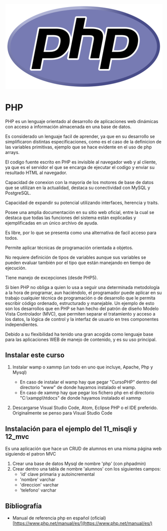 ![PHP](img/php.svg "Aprende PHP!!")

# PHP

PHP es un lenguaje orientado al desarrollo de aplicaciones web dinámicas con acceso a información
almacenada en una base de datos.

Es considerado un lenguaje facil de aprender, ya que en su desarrollo se
simplificaron distintas especificaciones, como es el caso de la definicion de
las variables primitivas, ejemplo que se hace evidente en el uso de php arrays.

El codigo fuente escrito en PHP es invisible al navegador web y al cliente, ya
que es el servidor el que se encarga de ejecutar el codigo y enviar su
resultado HTML al navegador.

Capacidad de conexion con la mayoria de los motores de base de datos que se
utilizan en la actualidad, destaca su conectividad con MySQL y PostgreSQL.

Capacidad de expandir su potencial utilizando interfaces, herencia y traits.

Posee una amplia documentación en su sitio web oficial, entre la cual se
destaca que todas las funciones del sistema están explicadas y ejemplificadas
en un único archivo de ayuda.

Es libre, por lo que se presenta como una alternativa de facil acceso para
todos.

Permite aplicar técnicas de programación orientada a objetos.

No requiere definición de tipos de variables aunque sus variables se pueden
evaluar también por el tipo que están manejando en tiempo de ejecución.

Tiene manejo de excepciones (desde PHP5).

Si bien PHP no obliga a quien lo usa a seguir una determinada metodología a la
hora de programar, aun haciéndolo, el programador puede aplicar en su trabajo
cualquier técnica de programación o de desarrollo que le permita escribir
código ordenado, estructurado y manejable. Un ejemplo de esto son los
desarrollos que en PHP se han hecho del patrón de diseño Modelo Vista
Controlador (MVC), que permiten separar el tratamiento y acceso a los datos, la
lógica de control y la interfaz de usuario en tres componentes independientes.

Debido a su flexibilidad ha tenido una gran acogida como lenguaje base para las
aplicaciones WEB de manejo de contenido, y es su uso principal.

## Instalar este curso

1. Instalar wamp o xammp (un todo en uno que incluye, Apache, Php y Mysql)

   - En caso de instalar el wamp hay que pegar "CursoPHP" dentro del directorio "www"
    de donde hayamos instalado el wamp.
   - En caso de xammp hay que pegar los fichero php en el directorio
   "C:\xampp\htdocs" de donde hayamos instalado el xammp

2. Descargarse Visual Studio Code, Atom, Eclipse PHP o el IDE preferido. Originalmente
se penso para Visual Studio Code

## Instalación para el ejemplo del 11_misqli y 12_mvc

Es una aplicación que hace un CRUD de alumnos en una misma página web
siguiendo el patron MVC

1. Crear una base de datos Mysql de nombre 'php' (con phpadmin)
2. Crear dentro una tabla de nombre 'alumnos' con los siguientes campos:
   - 'id' clave primaria y autoincremental
   - 'nombre' varchar
   - 'direccion' varchar
   - 'telefono' varchar
   
## Bibliografía

- Manual de referencia php en español (oficial)
[https://www.php.net/manual/es/](https://www.php.net/manual/es/)
